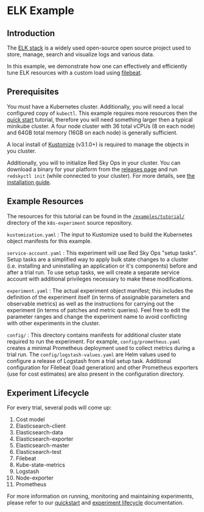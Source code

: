 # ELK Example

## Introduction
The [ELK stack](https://www.elastic.co/what-is/elk-stack) is a widely used open-source open source project used to store, manage, search and visualize logs and various data.

In this example, we demonstrate how one can effectively and efficiently tune ELK resources with a custom load using [filebeat](https://www.elastic.co/products/beats/filebeat).

## Prerequisites

You must have a Kubernetes cluster. Additionally, you will need a local configured copy of `kubectl`. This example requires more resources then the [quick start](quickstart.md) tutorial, therefore you will need something larger then a typical minikube cluster. A four node cluster with 36 total vCPUs (8 on each node) and 64GB total memory (16GB on each node) is generally sufficient.

A local install of [Kustomize](https://github.com/kubernetes-sigs/kustomize/releases) (v3.1.0+) is required to manage the objects in you cluster.

Additionally, you will to initialize Red Sky Ops in your cluster. You can download a binary for your platform from the [releases page](https://github.com/redskyops/k8s-experiment/releases) and run `redskyctl init` (while connected to your cluster). For more details, see [the installation guide](install.md).

## Example Resources

The resources for this tutorial can be found in the [`/examples/tutorial/`](https://github.com/redskyops/k8s-experiment/tree/master/examples/tutorial) directory of the `k8s-experiment` source repository.

`kustomization.yaml`
: The input to Kustomize used to build the Kubernetes object manifests for this example.

`service-account.yaml`
: This experiment will use Red Sky Ops "setup tasks". Setup tasks are a simplified way to apply bulk state changes to a cluster (i.e. installing and uninstalling an application or it's components) before and after a trial run. To use setup tasks, we will create a separate service account with additional privileges necessary to make these modifications.

`experiment.yaml`
: The actual experiment object manifest; this includes the definition of the experiment itself (in terms of assignable parameters and observable metrics) as well as the instructions for carrying out the experiment (in terms of patches and metric queries). Feel free to edit the parameter ranges and change the experiment name to avoid conflicting with other experiments in the cluster.

`config/`
: This directory contains manifests for additional cluster state required to run the experiment. For example, `config/prometheus.yaml` creates a minimal Prometheus deployment used to collect metrics during a trial run. The `config/logstash-values.yaml` are Helm values used to configure a release of Logstash from a trial setup task. Additional configuration for Filebeat (load generation) and other Prometheus exporters (use for cost estimates) are also present in the configuration directory.

## Experiment Lifecycle

For every trial, several pods will come up:

1. Cost model
2. Elasticsearch-client
3. Elasticsearch-data
4. Elasticsearch-exporter
5. Elasticsearch-master
6. Elasticsearch-test
7. Filebeat
8. Kube-state-metrics
9. Logstash
10. Node-exporter
11. Prometheus

For more information on running, monitoring and maintaining experiments, please refer to our [quickstart](https://github.com/redskyops/k8s-experiment/blob/master/docs/quickstart.md) and [experiment lifecycle](https://github.com/gramLabs/k8s-experiment/blob/master/docs/lifecycle.md) documentation.
